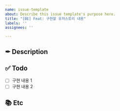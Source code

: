 ```yaml
---
name: issue-template
about: Describe this issue template's purpose here.
title: "[BE] Feat: 구현할 유저스토리 내용"
labels: ''
assignees: ''

---
```


## ✒ Description
<!-- 설명을 작성해 주세요. -->


## ✅ Todo
- [ ] 구현 내용 1
- [ ] 구현 내용 2 

## 📚 Etc
<!-- 참고한 블로그나 배운점 -->